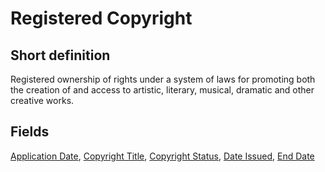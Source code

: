 # Registered Copyright
## Short definition
Registered ownership of rights under a system of laws for promoting both the creation of and access to artistic, literary, musical, dramatic and other creative works.
## Fields
[Application Date](../Object-Fields/Registered%20Copyright/Application%20Date.md),
[Copyright Title](../Object-Fields/Registered%20Copyright/Copyright%20Title.md),
[Copyright Status](../Object-Fields/Registered%20Copyright/Copyright%20Status.md),
[Date Issued](../Object-Fields/Registered%20Copyright/Date%20Issued.md),
[End Date](../Object-Fields/Registered%20Copyright/End%20Date.md)

